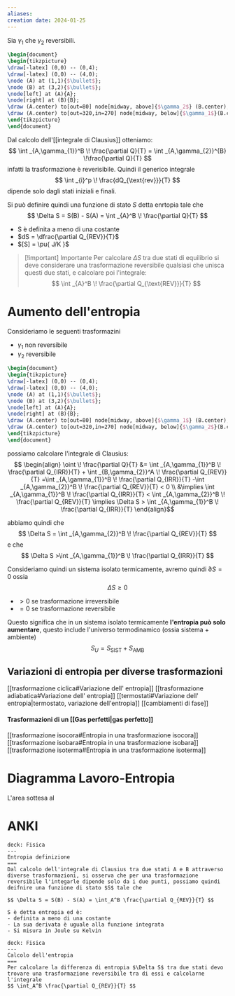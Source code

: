 ```yaml
---
aliases: 
creation date: 2024-01-25
---
```



Sia $\gamma_{1}$ che $\gamma_{2}$ reversibili.
```tikz
\begin{document}
\begin{tikzpicture}
\draw[-latex] (0,0) -- (0,4);
\draw[-latex] (0,0) -- (4,0);
\node (A) at (1,1){$\bullet$};
\node (B) at (3,2){$\bullet$};
\node[left] at (A){A};
\node[right] at (B){B};
\draw (A.center) to[out=80] node[midway, above]{$\gamma_2$} (B.center);
\draw (A.center) to[out=320,in=270] node[midway, below]{$\gamma_1$}(B.center);
\end{tikzpicture}
\end{document}
```

Dal calcolo dell'[[integrale di Clausius]] otteniamo:
$$ \int _{A,\gamma_{1}}^B \! \frac{\partial Q}{T}  = \int _{A,\gamma_{2}}^{B} \!\frac{\partial Q}{T}  $$ infatti la trasformazione è reverisibile.
Quindi il generico integrale
$$ \int _{i}^p \! \frac{dQ_{\text{rev}}}{T} $$
dipende solo dagli stati iniziali e finali.

Si può definire quindi una funzione di stato $S$ detta enrtopia tale che
$$ \Delta S = S(B) - S(A) = \int _{A}^B \! \frac{\partial Q}{T} $$

- S è definita a meno di una costante
- $dS = \dfrac{\partial Q_{REV}}{T}$
- $[S] = \pu{ J/K }$

>[!important] Importante
>Per calcolare $\Delta S$ tra due stati di equilibrio si deve considerare una trasformazione reversibile qualsiasi che unisca questi due stati, e calcolare poi l'integrale:
>$$ \int _{A}^B \! \frac{\partial Q_{\text{REV}}}{T}  $$

# Aumento dell'entropia
Consideriamo le seguenti trasformazini 
- $\gamma_{1}$ non reversibile
- $\gamma_{2}$ reversibile
```tikz
\begin{document}
\begin{tikzpicture}
\draw[-latex] (0,0) -- (0,4);
\draw[-latex] (0,0) -- (4,0);
\node (A) at (1,1){$\bullet$};
\node (B) at (3,2){$\bullet$};
\node[left] at (A){A};
\node[right] at (B){B};
\draw (A.center) to[out=80] node[midway, above]{$\gamma_1$} (B.center);
\draw (A.center) to[out=320,in=270] node[midway, below]{$\gamma_2$}(B.center);
\end{tikzpicture}
\end{document}
```

possiamo calcolare l'integrale di Clausius:
$$ \begin{align}
\oint \! \frac{\partial Q}{T} &= \int _{A,\gamma_{1}}^B \! \frac{\partial Q_{IRR}}{T} + \int _{B,\gamma_{2}}^A \! \frac{\partial Q_{REV}}{T} =\int _{A,\gamma_{1}}^B \! \frac{\partial Q_{IRR}}{T} -\int _{A,\gamma_{2}}^B \! \frac{\partial Q_{REV}}{T} < 0 \\
&\implies \int _{A,\gamma_{1}}^B \! \frac{\partial Q_{IRR}}{T} < \int _{A,\gamma_{2}}^B \! \frac{\partial Q_{REV}}{T} \implies \Delta S > \int _{A,\gamma_{1}}^B \! \frac{\partial Q_{IRR}}{T}
\end{align}$$

abbiamo quindi che
$$ \Delta S = \int _{A,\gamma_{2}}^B \! \frac{\partial Q_{REV}}{T} $$
e che
$$ \Delta S >\int _{A,\gamma_{1}}^B \! \frac{\partial Q_{IRR}}{T} $$

Consideriamo quindi un sistema isolato termicamente, avremo quindi $\partial S = 0$
ossia
$$ \Delta S \geq 0  $$
- $> 0$ se trasformazione irreversibile
- $= 0$ se trasformazione reversibile

Questo significa che in un sistema isolato termicamente **l'entropia può solo aumentare**, questo include l'universo termodinamico (ossia sistema + ambiente)
$$ S_{U} = S_{\text{SIST}} + S_{\text{AMB}} $$

## Variazioni di entropia per diverse trasformazioni

[[trasformazione ciclica#Variazione dell' entropia]]
[[trasformazione adiabatica#Variazione dell' entropia]]
[[termostati#Variazione dell' entropia|termostato, variazione dell'entropia]]
[[cambiamenti di fase]]
#### Trasformazioni di un [[Gas perfetti|gas perfetto]]
[[trasformazione isocora#Entropia in una trasformazione isocora]]
[[trasformazione isobara#Entropia in una trasformazione isobara]]
[[trasformazione isoterma#Entropia in una trasformazione isoterma]]

# Diagramma Lavoro-Entropia
L'area sottesa al

# ANKI

```anki
deck: Fisica
---
Entropia definizione
===
Dal calcolo dell'integrale di Clausius tra due stati A e B attraverso diverse trasformazioni, si osserva che per una trasformazione reversibile l'integarle dipende solo da i due punti, possiamo quindi deifnire una funzione di stato $S$ tale che

$$ \Delta S = S(B) - S(A) = \int_A^B \frac{\partial Q_{REV}}{T} $$

S è detta entropia ed è:
- definita a meno di una costante
- La sua derivata è uguale alla funzione integrata
- Si misura in Joule su Kelvin
```


```anki
deck: Fisica
---
Calcolo dell'entropia
===
Per calcolare la differenza di entropia $\Delta S$ tra due stati devo trovare una trasformazione reversibile tra di essi e calcolarne l'integrale
$$ \int_A^B \frac{\partial Q_{REV}}{T} $$
```

